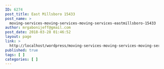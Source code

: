 ```yaml
---
ID: 6274
post_title: East Millsboro 15433
post_name: >
  moving-services-moving-services-moving-services-eastmillsboro-15433
author: mrgabonijeff@gmail.com
post_date: 2018-03-28 01:46:52
layout: page
link: >
  http://localhost/wordpress/moving-services-moving-services-moving-services-eastmillsboro-15433/
published: true
tags: [ ]
categories: [ ]
---
```

